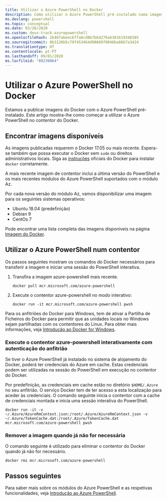 ```yaml
---
title: Utilizar o Azure PowerShell no Docker
description: Como utilizar o Azure PowerShell pré-instalado numa imagem do Docker.
ms.devlang: powershell
ms.topic: conceptual
ms.date: 03/20/2020
ms.custom: devx-track-azurepowershell
ms.openlocfilehash: 2b487abeecbffa6cd8b7b64276ab301619348385
ms.sourcegitcommit: 8b3126b5c79f453464d90669f0046ba86b7a3424
ms.translationtype: HT
ms.contentlocale: pt-PT
ms.lasthandoff: 09/01/2020
ms.locfileid: "89239864"
---
```

# <a name="using-azure-powershell-in-docker"></a>Utilizar o Azure PowerShell no Docker

Estamos a publicar imagens do Docker com o Azure PowerShell pré-instalado. Este artigo mostra-lhe como começar a utilizar o Azure PowerShell no contentor do Docker.

## <a name="finding-available-images"></a>Encontrar imagens disponíveis

As imagens publicadas requerem o Docker 17.05 ou mais recente. Espera-se também que possa executar o Docker sem `sudo` ou direitos administrativos locais. Siga as [instruções][install] oficiais do Docker para instalar `docker` corretamente.

A mais recente imagem de contentor inclui a última versão do PowerShell e os mais recentes módulos do Azure PowerShell suportados com o módulo Az.

Por cada nova versão do módulo Az, vamos disponibilizar uma imagem para os seguintes sistemas operativos:

- Ubuntu 18.04 (predefinição)
- Debian 9
- CentOs 7

Pode encontrar uma lista completa das imagens disponíveis na página [Imagem do Docker][az image].

## <a name="using-azure-powershell-in-a-container"></a>Utilizar o Azure PowerShell num contentor

Os passos seguintes mostram os comandos do Docker necessários para transferir a imagem e iniciar uma sessão do PowerShell interativa.

1. Transfira a imagem azure-powershell mais recente.

   ```console
   docker pull mcr.microsoft.com/azure-powershell
   ```

1. Execute o contentor azure-powershell no modo interativo:

   ```console
   docker run -it mcr.microsoft.com/azure-powershell pwsh
   ```

Para os anfitriões do Docker para Windows, tem de ativar a Partilha de Ficheiros do Docker para permitir que as unidades locais no Windows sejam partilhadas com os contentores do Linux. Para obter mais informações, veja [Introdução ao Docker for Windows][file-sharing].

### <a name="run-the-azure-powershell-container-interactively-using-host-authentication"></a>Execute o contentor azure-powershell interativamente com autenticação do anfitrião

Se tiver o Azure PowerShell já instalado no sistema de alojamento do Docker, poderá ter credenciais do Azure em cache. Estas credenciais podem ser utilizadas na sessão do PowerShell em execução no contentor do Docker.

Por predefinição, as credenciais em cache estão no diretório `$HOME/.Azure` no seu anfitrião. O serviço Docker tem de ter acesso a esta localização para aceder às credenciais. O comando seguinte inicia o contentor com a cache de credenciais montada e inicia uma sessão interativa do PowerShell.

```console
docker run -it -v ~/.Azure/AzureRmContext.json:/root/.Azure/AzureRmContext.json -v ~/.Azure/TokenCache.dat:/root/.Azure/TokenCache.dat mcr.microsoft.com/azure-powershell pwsh
```

### <a name="remove-the-image-when-no-longer-needed"></a>Remover a imagem quando já não for necessária

O comando seguinte é utilizado para eliminar o contentor do Docker quando já não for necessário.

```console
docker rmi mcr.microsoft.com/azure-powershell
```

## <a name="next-steps"></a>Passos seguintes

Para saber mais sobre os módulos do Azure PowerShell e as respetivas funcionalidades, veja [Introdução ao Azure PowerShell](get-started-azureps.md).

<!-- link references -->
[install]: https://docs.docker.com/engine/installation/
[powershell image]: https://hub.docker.com/_/microsoft-powershell
[az image]: https://hub.docker.com/_/microsoft-azure-powershell
[file-sharing]: https://docs.docker.com/docker-for-windows/#file-sharing
